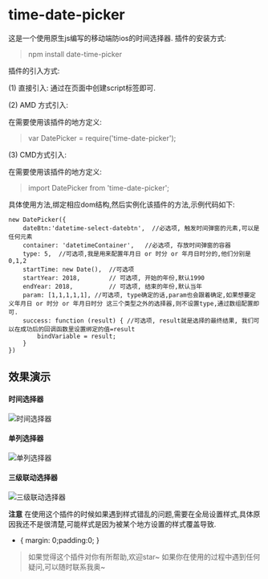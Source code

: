 # time-date-picker

这是一个使用原生js编写的移动端防ios的时间选择器.
插件的安装方式:

> npm install date-time-picker

插件的引入方式:

(1) 直接引入: 通过在页面中创建script标签即可.

(2) AMD 方式引入:

在需要使用该插件的地方定义: 
> var DatePicker = require('time-date-picker');

(3) CMD方式引入:

在需要使用该插件的地方定义: 
> import DatePicker from 'time-date-picker';

具体使用方法,绑定相应dom结构,然后实例化该插件的方法,示例代码如下:

    new DatePicker({
        dateBtn:'datetime-select-datebtn',  //必选项, 触发时间弹窗的元素,可以是任何元素
        container: 'datetimeContainer',   //必选项, 存放时间弹窗的容器
        type: 5,  //可选项,我是用来配置年月日 or 时分 or 年月日时分的,他们分别是0,1,2
        startTime: new Date(),  //可选项
        startYear: 2018,        // 可选项, 开始的年份,默认1990
        endYear: 2018,          // 可选项, 结束的年份,默认当年
        param: [1,1,1,1,1], //可选项, type确定的话,param也会跟着确定,如果想要定义年月日 or 时分 or 年月日时分 这三个类型之外的选择器,则不设置type,通过数组配置即可.
        success: function (result) { //可选项, result就是选择的最终结果, 我们可以在成功后的回调函数里设置绑定的值=result
            bindVariable = result;
        }
    })

## 效果演示 ##

#### 时间选择器 ####
![时间选择器](https://github.com/muzishuiji/Picker/blob/master/images/datetime.png "时间选择器的演示")  

#### 单列选择器 ####
![单列选择器](https://github.com/muzishuiji/Picker/blob/master/images/singlePicker.png "单列选择器的演示") 

#### 三级联动选择器 ####
![三级联动选择器](https://github.com/muzishuiji/Picker/blob/master/images/address.png "三级联动选择器的演示") 

**注意**
在使用这个插件的时候如果遇到样式错乱的问题,需要在全局设置样式,具体原因我还不是很清楚,可能样式是因为被某个地方设置的样式覆盖导致.
  
  * {
    margin: 0;padding:0;
  }

> 如果觉得这个插件对你有所帮助,欢迎star~ 如果你在使用的过程中遇到任何疑问,可以随时联系我奥~
